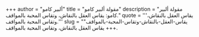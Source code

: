 +++
author = "ألبير كامو"
title = "مقولة ألبير كامو"
description = "مقولة ألبير كامو: يقاس العقل بالنقاش، وتقاس المحبة بالمواقف."
quote = '''يقاس العقل بالنقاش، وتقاس المحبة بالمواقف.'''
slug = "يقاس-العقل-بالنقاش-وتقاس-المحبة-بالمواقف"
+++
يقاس العقل بالنقاش، وتقاس المحبة بالمواقف.
